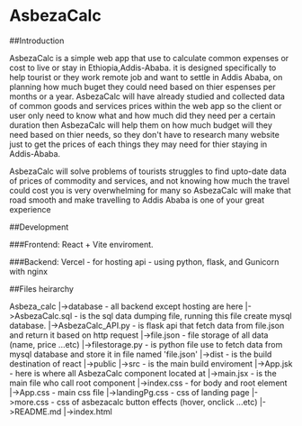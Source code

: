 # AsbezaCalc
##Introduction

AsbezaCalc is a simple web app that use to calculate common expenses or cost to live or stay in Ethiopia,Addis-Ababa. it is designed specifically to help tourist or they work remote job and want to settle in Addis Ababa, on planning how much buget they could need based on thier espenses per months or a year. 
AsbezaCalc will have already studied and collected data of common goods and services prices within the web app so the client or user only need to know what and how much did they need per a certain duration then AsbezaCalc will help them on how much budget will they need based on thier needs, so they don't have to research many website just to get the prices of each things they may need for thier staying in Addis-Ababa.

AsbezaCalc will solve problems of tourists struggles to find upto-date data of prices of commodity and services, and not knowing how much the travel could cost you is 
very overwhelming for many so AsbezaCalc will make that road smooth and make travelling to Addis Ababa is one of your great experience

##Development

###Frontend:
    React + Vite enviroment.

###Backend:
    Vercel - for hosting
    api - using python, flask, and Gunicorn with nginx

##Files heirarchy

Asbeza_calc
    |->database - all backend except hosting are here
        |->AsbezaCalc.sql - is the sql data dumping file, running this file create
            mysql database.
        |->AsbezaCalc_API.py - is flask api that fetch data from file.json and
            return it based on http request 
        |->file.json - file storage of all data (name, price ...etc)
        |->filestorage.py - is python file use to fetch data from mysql database
            and store it in file named 'file.json'
    |->dist - is the build destination of react 
    |->public
    |->src - is the main build enviroment
        |->App.jsk - here is where all AsbezaCalc component located at
        |->main.jsx - is the main file who call root component
        |->index.css - for body and root element
        |->App.css - main css file
        |->landingPg.css - css of landing page 
        |->more.css - css of asbezacalc button effects (hover, onclick ...etc)
    |->README.md
    |->index.html


